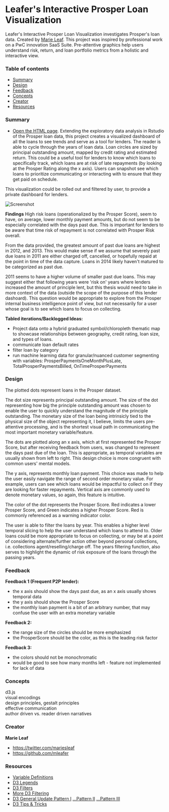 # Leafer's Interactive Prosper Loan Visualization

Leafer's Interactive Prosper Loan Visualization investigates Prosper's loan data. Created by [Marie Leaf](https://twitter.com/mariesleaf). This project was inspired by professional work on a PwC innovation SaaS Suite. Pre-attentive graphics help users understand risk, return, and loan portfolio metrics from a holistic and interactive view.


### Table of contents

* [Summary](#summary)
* [Design](#design)
* [Feedback](#feedback)
* [Concepts](#concepts)
* [Creator](#creator)
* [Resources](#resources)

### Summary

* [Open the HTML page](index.html).
Extending the exploratory data analysis in Rstudio of the Prosper loan data, this project creates a visualized dashboard of all the loans to see trends and serve as a tool for lenders. The reader is able to cycle through the years of loan data. Loan circles are sized by principal outstanding amount, mapped by credit rating and estimated return. This could be a useful tool for lenders to know which loans to specifically track, which loans are at risk of late repayments (by looking at the Prosper Rating along the x axis). Users can snapshot see which loans to prioritize communicating or interacting with to ensure that they get paid on schedule.

This visualization could be rolled out and filtered by user, to provide a private dashboard for lenders. 

![Screenshot](https://raw.githubusercontent.com/mleafer/datanano/master/P6_visualize/prosperloandashboard/prosperdashboardscreenshot.png)


**Findings**
High risk loans (operationalized by the Prosper Score), seem to have, on average, lower monthly payment amounts, but do not seem to be especially correlated with the days past due. This is important for lenders to be aware that time risk of repayment is not correlated with Prosper Risk overall. 

From the data provided, the greatest amount of past due loans are highest in 2012, and 2013. This would make sense if we assume that severely past due loans in 2011 are either charged off, cancelled, or hopefully repaid at the point in time of the data capture. Loans in 2014 likely haven't matured to be categorized as past due.

2011 seems to have a higher volume of smaller past due loans. This may suggest either that following years were 'risk on' years where lenders increased the amount of principle lent, but this thesis would need to take in more context of the data (outside the scope of the purpose of this lender dashoard). This question would be appropriate to explore from the Prosper internal business intelligence point of view, but not necessarily for a user whose goal is to see which loans to focus on collecting. 


**Tabled iterations/Backlogged Ideas:**
* Project data onto a hybrid graduated symbol/chloropleth thematic map to showcase relationships between geography, credit rating, loan size, and types of loans.  
* communicate loan default rates  
* filter loan by category  
* run machine learning data for granular/nuanced customer segmenting with variables: ProsperPaymentsOneMonthPlusLate, TotalProsperPaymentsBilled, OnTimeProsperPayments


### Design

The plotted dots represent loans in the Prosper dataset. 

The dot size represents principal outstanding amount. The size of the dot representing how big the principle outstanding amount was chosen to enable the user to quickly understand the magnitude of the principle outstanding.
The monetary size of the loan being intrinsicly tied to the physical size of the object representing it, I believe, limits the users pre-attentive processing, and is the shortest visual path in communicating the most important monetary variable/feature.

The dots are plotted along an x axis, which at first represented the Prosper Score, but after receiving feedback from users, was changed to represent the days past due of the loan. This is appropriate, as temporal variables are usually shown from left to right. This design choice is more congruent with common users' mental models. 

The y axis, represents monthly loan payment. This choice was made to help the user easily navigate the range of second order monetary value. For example, users can see which loans would be impactful to collect on if they are looking for faster repayments. Vertical axis are commonly used to denote monetary values, so again, this feature is intuitive.

The color of the dot represents the Prosper Score. Red indicates a lower Prosper Score, and Green indicates a higher Prosper Score. Red is commonly referenced as a warning indicator color.

The user is able to filter the loans by year. This enables a higher level temporal slicing to help the user understand which loans to attend to. Older loans could be more appropriate to focus on collecting, or may be at a point of considering alternate/further action other beyond personal collections, i.e. collections agent/reselling/charge off. The years filtering function, also serves to highlight the dynamic of risk exposure of the loans through the passing years.


### Feedback

**Feedback 1 (Frequent P2P lender):** 
- the x axis should show the days past due, as an x axis usually shows temporal data
- the y axis should show the Prosper Score
- the monthly loan payment is a bit of an arbitrary number, that may confuse the user with an extra monetary variable

**Feedback 2:**
- the range size of the circles should be more emphasized
- the ProsperScore should be the color, as this is the leading risk factor

**Feedback 3:**
- the colors should not be monochromatic
- would be good to see how many months left - feature not implemented for lack of data


### Concepts

d3.js  
visual encodings  
design principles, gestalt principles  
effective communication  
author driven vs. reader driven narratives  

### Creator

**Marie Leaf**

* <https://twitter.com/mariesleaf>
* <https://github.com/mleafer>

### Resources

* [Variable Definitions](https://docs.google.com/spreadsheets/d/1gDyi_L4UvIrLTEC6Wri5nbaMmkGmLQBk-Yx3z0XDEtI/edit#gid=0)
* [D3 Legends](http://d3-legend.susielu.com)
* [D3 Filters](http://bl.ocks.org/kobben/8576867)
* [More D3 Filtering](http://bl.ocks.org/d3noob/8dc93bce7e7200ab487d)
* [D3 General Update Pattern I](https://bl.ocks.org/mbostock/3808218) [...Pattern II](http://bl.ocks.org/mbostock/3808221) [...Pattern III](http://bl.ocks.org/mbostock/3808234)
* [D3 Tips & Tricks](https://leanpub.com/D3-Tips-and-Tricks/read)



